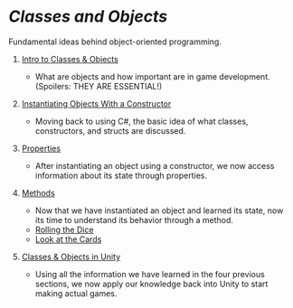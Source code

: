 # ***Classes and Objects***
Fundamental ideas behind object-oriented programming.

1. [Intro to Classes & Objects](IntroClassObj/notes.md)
    - What are objects and how important are in game development. (Spoilers: THEY ARE ESSENTIAL!)

2. [Instantiating Objects With a Constructor](Constructor/notes.md)
    - Moving back to using C#, the basic idea of what classes, constructors, and structs are discussed.

3. [Properties](Properties/notes.md) 
    - After instantiating an object using a constructor, we now access information about its state through properties. 

4. [Methods](Methods/notes.md)
    - Now that we have instantiated an object and learned its state, now its time to understand its behavior through a method.
    - [Rolling the Dice](Methods/Exercise8.cs)
    - [Look at the Cards](Methods/Exercise9.cs)

5. [Classes & Objects in Unity](UnityClassObj/notes.md)
    - Using all the information we have learned in the four previous sections, we now apply our knowledge back into Unity to start making actual games.